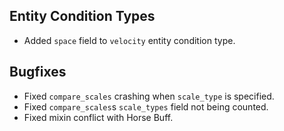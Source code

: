 ## Entity Condition Types
- Added `space` field to `velocity` entity condition type.

## Bugfixes
- Fixed `compare_scales` crashing when `scale_type` is specified.
- Fixed `compare_scales`s `scale_types` field not being counted.
- Fixed mixin conflict with Horse Buff.